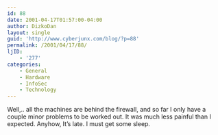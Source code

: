 ```yaml
---
id: 88
date: 2001-04-17T01:57:00-04:00
author: DizkoDan
layout: single
guid: 'http://www.cyberjunx.com/blog/?p=88'
permalink: /2001/04/17/88/
ljID:
    - '277'
categories:
    - General
    - Hardware
    - InfoSec
    - Technology
---
```


Well,.. all the machines are behind the firewall, and so far I only have a couple minor problems to be worked out. It was much less painful than I expected. Anyhow, It’s late. I must get some sleep.